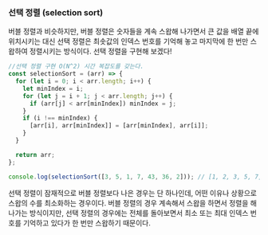 ### 선택 정렬 (selection sort)

버블 정렬과 비슷하지만, 버블 정렬은 숫자들을 계속 스왑해 나가면서 큰 값을 배열 끝에 위치시키는 대신 선택 정렬은 최솟값의 인덱스 번호를 기억해 놓고 마지막에 한 번만 스왑하여 정렬시키는 방식이다.
선택 정렬을 구현해 보겠다!

```javascript
//선택 정렬 구현 O(N^2) 시간 복잡도를 갖는다.
const selectionSort = (arr) => {
  for (let i = 0; i < arr.length; i++) {
    let minIndex = i;
    for (let j = i + 1; j < arr.length; j++) {
      if (arr[j] < arr[minIndex]) minIndex = j;
    }
    if (i !== minIndex) {
      [arr[i], arr[minIndex]] = [arr[minIndex], arr[i]];
    }
  }

  return arr;
};

console.log(selectionSort([3, 5, 1, 7, 43, 36, 2])); // [1, 2, 3, 5, 7, 26, 43]
```

선택 정렬이 잠재적으로 버블 정렬보다 나은 경우는 단 하나인데, 어떤 이유나 상황으로 스왑의 수를 최소화하는 경우이다. 버블 정렬의 경우 계속해서 스왑을 하면서 정렬을 해 나가는 방식이지만, 선택 정렬의 경우에는 전체를 돌아보면서 최소 또는 최대 인덱스 번호를 기억하고 있다가 한 번만 스왑하기 때문이다.
